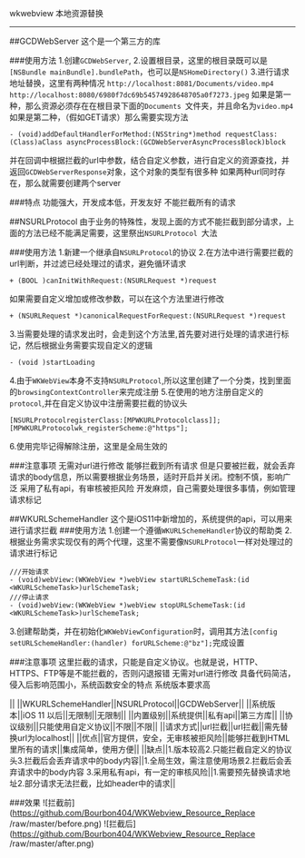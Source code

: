 wkwebview 本地资源替换


----

##GCDWebServer
这个是一个第三方的库

###使用方法
1.创建`GCDWebServer`,
2.设置根目录，这里的根目录既可以是`[NSBundle mainBundle].bundlePath`，也可以是`NSHomeDirectory()`
3.进行请求地址替换，这里有两种情况
`http://localhost:8081/Documents/video.mp4`
`http://localhost:8080/6980f7dc69b54574928648705a0f7273.jpeg`
如果是第一种，那么资源必须存在在根目录下面的`Documents `文件夹，并且命名为`video.mp4 `
如果是第二种，（假如GET请求）那么需要实现方法
```
- (void)addDefaultHandlerForMethod:(NSString*)method requestClass:(Class)aClass asyncProcessBlock:(GCDWebServerAsyncProcessBlock)block
```
并在回调中根据拦截的url中参数，结合自定义参数，进行自定义的资源查找，并返回`GCDWebServerResponse`对象，这个对象的类型有很多种
如果两种url同时存在，那么就需要创建两个server

###特点
功能强大，开发成本低，开发友好
不能拦截所有的请求

##NSURLProtocol
由于业务的特殊性，发现上面的方式不能拦截到部分请求，上面的方法已经不能满足需要，这里祭出`NSURLProtocol `大法

###使用方法
1.新建一个继承自`NSURLProtocol`的协议
2.在方法中进行需要拦截的url判断，并过滤已经处理过的请求，避免循环请求
```
+ (BOOL )canInitWithRequest:(NSURLRequest *)request
```
如果需要自定义增加或修改参数，可以在这个方法里进行修改
```
+ (NSURLRequest *)canonicalRequestForRequest:(NSURLRequest *)request
```
3.当需要处理的请求发出时，会走到这个方法里,首先要对进行处理的请求进行标记，然后根据业务需要实现自定义的逻辑
```
- (void )startLoading
```
4.由于`WKWebView`本身不支持`NSURLProtocol`,所以这里创建了一个分类，找到里面的`browsingContextController`来完成注册
5.在使用的地方注册自定义的`protocol`,并在自定义协议中注册需要拦截的协议头
```
[NSURLProtocolregisterClass:[MPWKURLProtocolclass]];
[MPWKURLProtocolwk_registerScheme:@"https"];
```
6.使用完毕记得解除注册，这里是全局生效的

###注意事项
无需对url进行修改
能够拦截到所有请求
但是只要被拦截，就会丢弃请求的body信息，所以需要根据业务场景，适时开启并关闭。控制不慎，影响广泛
采用了私有api，有审核被拒风险
开发麻烦，自己需要处理很多事情，例如管理请求标记


##WKURLSchemeHandler
这个是iOS11中新增加的，系统提供的api，可以用来进行请求拦截
###使用方法
1.创建一个遵循`WKURLSchemeHandler`协议的帮助类
2.根据业务需求实现仅有的两个代理，这里不需要像`NSURLProtocol`一样对处理过的请求进行标记
```
///开始请求
- (void)webView:(WKWebView *)webView startURLSchemeTask:(id <WKURLSchemeTask>)urlSchemeTask;
///停止请求
- (void)webView:(WKWebView *)webView stopURLSchemeTask:(id <WKURLSchemeTask>)urlSchemeTask;

```
3.创建帮助类，并在初始化`WKWebViewConfiguration`时，调用其方法`[config setURLSchemeHandler:(handler) forURLScheme:@"bz"];`完成设置

###注意事项
这里拦截的请求，只能是自定义协议。也就是说，HTTP、HTTPS、FTP等是不能拦截的，否则闪退报错
无需对url进行修改
具备代码简洁，侵入后影响范围小，系统函数安全的特点
系统版本要求高


|| ||WKURLSchemeHandler||NSURLProtocol||GCDWebServer||
||系统版本||iOS 11 以后||无限制||无限制||
||内置级别||系统提供||私有api||第三方库||
||协议级别||只能使用自定义协议||不限||不限||
||请求方式||url拦截||url拦截||需先替换url为localhost||
||优点||官方提供，安全，无审核被拒风险||能够拦截到HTML里所有的请求||集成简单，使用方便||
||缺点||1.版本较高2.只能拦截自定义的协议头3.拦截后会丢弃请求中的body内容||1.全局生效，需注意使用场景2.拦截后会丢弃请求中的body内容											3.采用私有api，有一定的审核风险||1.需要预先替换请求地址2.部分请求无法拦截，比如header中的请求||


###效果
![拦截前](https://github.com/Bourbon404/WKWebview_Resource_Replace /raw/master/before.png)
![拦截后](https://github.com/Bourbon404/WKWebview_Resource_Replace /raw/master/after.png)
